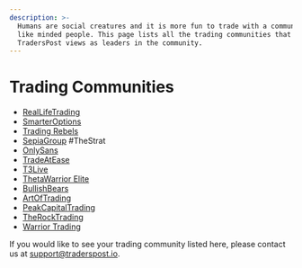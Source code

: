 ```yaml
---
description: >-
  Humans are social creatures and it is more fun to trade with a community of
  like minded people. This page lists all the trading communities that
  TradersPost views as leaders in the community.
---
```


# Trading Communities

* [RealLifeTrading](https://lddy.no/u5jf)
* [SmarterOptions](https://smarteroptions.com)
* [Trading Rebels](https://www.tradingrebels.com)
* [SepiaGroup](https://sepiagroup.com) #TheStrat
* [OnlySans](https://www.myonlysans.com)
* [TradeAtEase](https://www.tradeatease.llc)
* [T3Live](https://www.t3live.com)
* [ThetaWarrior Elite](https://thetawarriorpro.com)
* [BullishBears](https://bullishbears.com)
* [ArtOfTrading](https://t.co/Dp8OvaAgdi)
* [PeakCapitalTrading](https://www.peakcapitaltrading.com)
* [TheRockTrading](https://therocktradingco.com)
* [Warrior Trading](https://www.warriortrading.com)

If you would like to see your trading community listed here, please contact us at [support@traderspost.io](mailto:support@traderspost.io).
